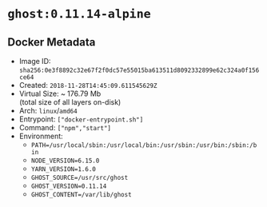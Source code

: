 # `ghost:0.11.14-alpine`

## Docker Metadata

- Image ID: `sha256:0e3f8892c32e67f2f0dc57e55015ba613511d8092332899e62c324a0f156ce64`
- Created: `2018-11-28T14:45:09.611545629Z`
- Virtual Size: ~ 176.79 Mb  
  (total size of all layers on-disk)
- Arch: `linux`/`amd64`
- Entrypoint: `["docker-entrypoint.sh"]`
- Command: `["npm","start"]`
- Environment:
  - `PATH=/usr/local/sbin:/usr/local/bin:/usr/sbin:/usr/bin:/sbin:/bin`
  - `NODE_VERSION=6.15.0`
  - `YARN_VERSION=1.6.0`
  - `GHOST_SOURCE=/usr/src/ghost`
  - `GHOST_VERSION=0.11.14`
  - `GHOST_CONTENT=/var/lib/ghost`

